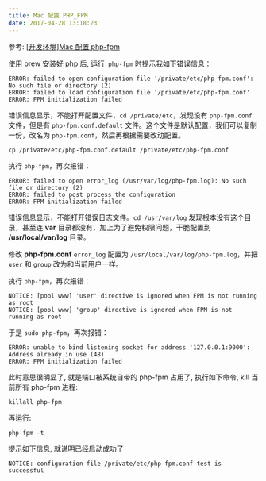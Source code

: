 ```yaml
---
title: Mac 配置 PHP_FPM
date: 2017-04-28 13:18:23
---
```


参考: [[开发环境]Mac 配置 php-fpm](https://github.com/musicode/test/issues/5)

使用 brew 安装好 php 后, 运行` php-fpm` 时提示我如下错误信息：

```Shell
ERROR: failed to open configuration file '/private/etc/php-fpm.conf': No such file or directory (2)
ERROR: failed to load configuration file '/private/etc/php-fpm.conf'
ERROR: FPM initialization failed
```

<!--more-->

错误信息显示，不能打开配置文件，`cd /private/etc`，发现没有 `php-fpm.conf` 文件，但是有 `php-fpm.conf.default` 文件。这个文件是默认配置，我们可以复制一份，改名为 `php-fpm.conf`，然后再根据需要改动配置。

```Shell
cp /private/etc/php-fpm.conf.default /private/etc/php-fpm.conf
```

执行 `php-fpm`，再次报错：

```Shell
ERROR: failed to open error_log (/usr/var/log/php-fpm.log): No such file or directory (2)
ERROR: failed to post process the configuration
ERROR: FPM initialization failed
```

错误信息显示，不能打开错误日志文件。`cd /usr/var/log` 发现根本没有这个目录，甚至连 **var** 目录都没有，加上为了避免权限问题，干脆配置到 **/usr/local/var/log** 目录。

修改 **php-fpm.conf** `error_log` 配置为 `/usr/local/var/log/php-fpm.log`，并把 `user` 和 `group` 改为和当前用户一样。

执行 `php-fpm`，再次报错：

```
NOTICE: [pool www] 'user' directive is ignored when FPM is not running as root
NOTICE: [pool www] 'group' directive is ignored when FPM is not running as root

```

于是 `sudo php-fpm`，再次报错：

```
ERROR: unable to bind listening socket for address '127.0.0.1:9000': Address already in use (48)
ERROR: FPM initialization failed
```

此时意思很明显了, 就是端口被系统自带的 php-fpm 占用了, 执行如下命令, kill 当前所有 php-fpm 进程:

```shell
killall php-fpm
```

再运行:

```shell
php-fpm -t
```

 提示如下信息, 就说明已经启动成功了

```shell
NOTICE: configuration file /private/etc/php-fpm.conf test is successful
```

